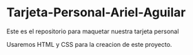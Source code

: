 # Tarjeta-Personal-Ariel-Aguilar
Este es el repositorio para maquetar nuestra tarjeta personal

Usaremos HTML y CSS para la creacion de este proyecto.